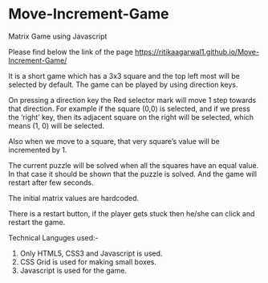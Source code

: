 # Move-Increment-Game
Matrix Game using Javascript

Please find below the link of the page
https://ritikaagarwal1.github.io/Move-Increment-Game/

It is a short game which has a 3x3 square and the top left most will be selected by default. The game can be played by using direction keys.

On pressing a direction key the Red selector mark will move 1 step towards that direction. For example if the square
(0,0) is selected, and if we press the ‘right’ key, then its adjacent square on the right will be selected, which means
(1, 0) will be selected.

Also when we move to a square, that very square’s value will be incremented by 1.

The current puzzle will be solved when all the squares have an equal value. In that case it should be shown that the
puzzle is solved. And the game will restart after few seconds.

The initial matrix values are hardcoded.

There is a restart button, if the player gets stuck then he/she can click and restart the game.

Technical Languges used:-

1. Only HTML5, CSS3 and Javascript is used.
2. CSS Grid is used for making small boxes.
3. Javascript is used for the game.
